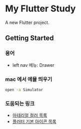 # My Flutter Study

A new Flutter project.

## Getting Started  


### 용어  
- left nav 메뉴: Drawer  


### mac 에서 에뮬 띄우기   
```sh
open -a Simulator
```

### 도움되는 링크  
- [마테리얼 컬러 목록](https://api.flutter.dev/flutter/material/Colors-class.html)  
- [플러터 기본 아이콘 목록](https://api.flutter.dev/flutter/material/Icons-class.html)  